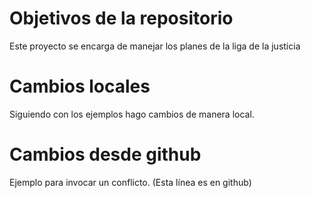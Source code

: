 # Objetivos de la repositorio

Este proyecto se encarga de manejar los planes de la liga de la justicia

# Cambios locales

Siguiendo con los ejemplos hago cambios de manera local.

# Cambios desde github

Ejemplo para invocar un conflicto. (Esta línea es en github)
